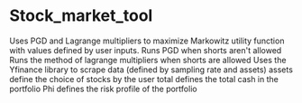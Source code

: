 # Stock_market_tool
Uses PGD and Lagrange multipliers to maximize Markowitz utility function with values defined by user inputs.
Runs PGD when shorts aren't allowed
Runs the method of lagrange multipliers when shorts are allowed
Uses the Yfinance library to scrape data (defined by sampling rate and assets)
assets define the choice of stocks by the user
total defines the total cash in the portfolio
Phi defines the risk profile of the portfolio

